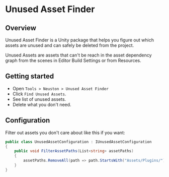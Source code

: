 # Unused Asset Finder

## Overview

Unused Asset Finder is a Unity package that helps you figure out which assets are unused and can safely be deleted from the project.

Unused Assets are assets that can't be reach in the asset dependency graph from the scenes in Editor Build Settings or from Resources.

## Getting started

- Open `Tools > Neuston > Unused Asset Finder`
- Click `Find Unused Assets`.
- See list of unused assets.
- Delete what you don't need.

## Configuration

Filter out assets you don't care about like this if you want:

```c#
public class UnusedAssetConfiguration : IUnusedAssetConfiguration
{
	public void FilterAssetPaths(List<string> assetPaths)
	{
		assetPaths.RemoveAll(path => path.StartsWith("Assets/Plugins/"));
	}
}
```